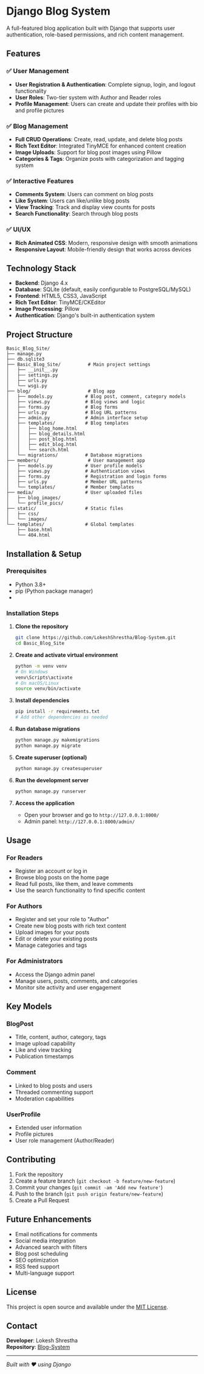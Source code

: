 # Django Blog System

A full-featured blog application built with Django that supports user authentication, role-based permissions, and rich content management.

## Features

### ✅ User Management
- **User Registration & Authentication**: Complete signup, login, and logout functionality
- **User Roles**: Two-tier system with Author and Reader roles
- **Profile Management**: Users can create and update their profiles with bio and profile pictures

### ✅ Blog Management
- **Full CRUD Operations**: Create, read, update, and delete blog posts
- **Rich Text Editor**: Integrated TinyMCE for enhanced content creation
- **Image Uploads**: Support for blog post images using Pillow
- **Categories & Tags**: Organize posts with categorization and tagging system

### ✅ Interactive Features
- **Comments System**: Users can comment on blog posts
- **Like System**: Users can like/unlike blog posts
- **View Tracking**: Track and display view counts for posts
- **Search Functionality**: Search through blog posts

### ✅ UI/UX
- **Rich Animated CSS**: Modern, responsive design with smooth animations
- **Responsive Layout**: Mobile-friendly design that works across devices

## Technology Stack

- **Backend**: Django 4.x
- **Database**: SQLite (default, easily configurable to PostgreSQL/MySQL)
- **Frontend**: HTML5, CSS3, JavaScript
- **Rich Text Editor**: TinyMCE/CKEditor
- **Image Processing**: Pillow
- **Authentication**: Django's built-in authentication system

## Project Structure

```
Basic_Blog_Site/
├── manage.py
├── db.sqlite3
├── Basic_Blog_Site/          # Main project settings
│   ├── __init__.py
│   ├── settings.py
│   ├── urls.py
│   └── wsgi.py
├── blog/                     # Blog app
│   ├── models.py            # Blog post, comment, category models
│   ├── views.py             # Blog views and logic
│   ├── forms.py             # Blog forms
│   ├── urls.py              # Blog URL patterns
│   ├── admin.py             # Admin interface setup
│   ├── templates/           # Blog templates
│   │   ├── blog_home.html
│   │   ├── blog_details.html
│   │   ├── post_blog.html
│   │   ├── edit_blog.html
│   │   └── search.html
│   └── migrations/          # Database migrations
├── members/                  # User management app
│   ├── models.py            # User profile models
│   ├── views.py             # Authentication views
│   ├── forms.py             # Registration and login forms
│   ├── urls.py              # Member URL patterns
│   └── templates/           # Member templates
├── media/                   # User uploaded files
│   ├── blog_images/
│   └── profile_pics/
├── static/                  # Static files
│   ├── css/
│   └── images/
└── templates/               # Global templates
    ├── base.html
    └── 404.html
```

## Installation & Setup

### Prerequisites
- Python 3.8+
- pip (Python package manager)
- 
### Installation Steps

1. **Clone the repository**
   ```bash
   git clone https://github.com/LokeshShrestha/Blog-System.git
   cd Basic_Blog_Site
   ```

2. **Create and activate virtual environment**
   ```bash
   python -m venv venv
   # On Windows
   venv\Scripts\activate
   # On macOS/Linux
   source venv/bin/activate
   ```

3. **Install dependencies**
   ```bash
   pip install -r requirements.txt
   # Add other dependencies as needed
   ```

4. **Run database migrations**
   ```bash
   python manage.py makemigrations
   python manage.py migrate
   ```

5. **Create superuser (optional)**
   ```bash
   python manage.py createsuperuser
   ```

6. **Run the development server**
   ```bash
   python manage.py runserver
   ```

7. **Access the application**
   - Open your browser and go to `http://127.0.0.1:8000/`
   - Admin panel: `http://127.0.0.1:8000/admin/`

## Usage

### For Readers
- Register an account or log in
- Browse blog posts on the home page
- Read full posts, like them, and leave comments
- Use the search functionality to find specific content

### For Authors
- Register and set your role to "Author"
- Create new blog posts with rich text content
- Upload images for your posts
- Edit or delete your existing posts
- Manage categories and tags

### For Administrators
- Access the Django admin panel
- Manage users, posts, comments, and categories
- Monitor site activity and user engagement

## Key Models

### BlogPost
- Title, content, author, category, tags
- Image upload capability
- Like and view tracking
- Publication timestamps

### Comment
- Linked to blog posts and users
- Threaded commenting support
- Moderation capabilities

### UserProfile
- Extended user information
- Profile pictures
- User role management (Author/Reader)

## Contributing

1. Fork the repository
2. Create a feature branch (`git checkout -b feature/new-feature`)
3. Commit your changes (`git commit -am 'Add new feature'`)
4. Push to the branch (`git push origin feature/new-feature`)
5. Create a Pull Request

## Future Enhancements

- Email notifications for comments
- Social media integration
- Advanced search with filters
- Blog post scheduling
- SEO optimization
- RSS feed support
- Multi-language support

## License

This project is open source and available under the [MIT License](LICENSE).

## Contact

**Developer**: Lokesh Shrestha  
**Repository**: [Blog-System](https://github.com/LokeshShrestha/Blog-System)

---

*Built with ❤️ using Django*
